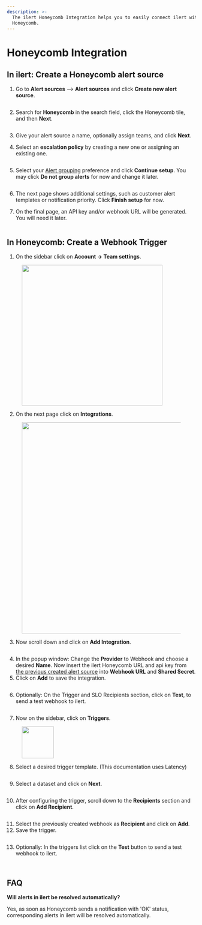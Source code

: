 ```yaml
---
description: >-
  The ilert Honeycomb Integration helps you to easily connect ilert with
  Honeycomb.
---
```


# Honeycomb Integration

## In ilert: Create a Honeycomb alert source&#x20;

1.  Go to **Alert sources** --> **Alert sources** and click **Create new alert source**.

    <figure><img src="../.gitbook/assets/Screenshot 2023-08-28 at 10.21.10.png" alt=""><figcaption></figcaption></figure>
2.  Search for **Honeycomb** in the search field, click the Honeycomb tile, and then **Next**.&#x20;

    <figure><img src="../.gitbook/assets/Screenshot 2023-08-28 at 10.24.23.png" alt=""><figcaption></figcaption></figure>
3. Give your alert source a name, optionally assign teams, and click **Next**.
4.  Select an **escalation policy** by creating a new one or assigning an existing one.

    <figure><img src="../.gitbook/assets/Screenshot 2023-08-28 at 11.37.47.png" alt=""><figcaption></figcaption></figure>
5.  Select your [Alert grouping](../alerting/alert-sources.md#alert-grouping) preference and click **Continue setup**. You may click **Do not group alerts** for now and change it later.&#x20;

    <figure><img src="../.gitbook/assets/Screenshot 2023-08-28 at 11.38.24.png" alt=""><figcaption></figcaption></figure>
6. The next page shows additional settings, such as customer alert templates or notification priority. Click **Finish setup** for now.
7. On the final page, an API key and/or webhook URL will be generated. You will need it later.

<figure><img src="../.gitbook/assets/Screenshot 2023-08-28 at 11.47.34 (1).png" alt=""><figcaption></figcaption></figure>

## In Honeycomb: Create a Webhook Trigger

1. On the sidebar click on **Account -> Team settings**.

<figure><img src="../.gitbook/assets/1 (7).png" alt="" width="375"><figcaption></figcaption></figure>

2. On the next page click on **Integrations**.

<figure><img src="../.gitbook/assets/2 (6).png" alt="" width="563"><figcaption></figcaption></figure>

3. Now scroll down and click on **Add Integration**.

<figure><img src="../.gitbook/assets/3 (5).png" alt=""><figcaption></figcaption></figure>

4. In the popup window: Change the **Provider** to Webhook and choose a desired **Name**. Now insert the ilert Honeycomb URL and api key from [the previous created alert source](honeycomb.md#in-ilert-create-a-honeycomb-alert-source) into **Webhook URL** and **Shared Secret**.
5. Click on **Add** to save the integration.

<figure><img src="../.gitbook/assets/4 (5).png" alt=""><figcaption></figcaption></figure>

6. Optionally: On the Trigger and SLO Recipients section, click on **Test**, to send a test webhook to ilert.

<figure><img src="../.gitbook/assets/5 (5).png" alt=""><figcaption></figcaption></figure>

7. Now on the sidebar, click on **Triggers**.

<figure><img src="../.gitbook/assets/6 (6).png" alt="" width="85"><figcaption></figcaption></figure>

8. Select a desired trigger template. (This documentation uses Latency)

<figure><img src="../.gitbook/assets/7 (4).png" alt=""><figcaption></figcaption></figure>

9. Select a dataset and click on **Next**.

<figure><img src="../.gitbook/assets/8 (3).png" alt=""><figcaption></figcaption></figure>

10. After configuring the trigger, scroll down to the **Recipients** section and click on **Add Recipient**.

<figure><img src="../.gitbook/assets/9 (3).png" alt=""><figcaption></figcaption></figure>

11. Select the previously created webhook as **Recipient** and click on **Add**.
12. Save the trigger.

<figure><img src="../.gitbook/assets/10 (2).png" alt=""><figcaption></figcaption></figure>

13. Optionally: In the triggers list click on the **Test** button to send a test webhook to ilert.

<figure><img src="../.gitbook/assets/11 (2).png" alt=""><figcaption></figcaption></figure>

<figure><img src="../.gitbook/assets/12 (1).png" alt=""><figcaption></figcaption></figure>

## FAQ <a href="#faq" id="faq"></a>

**Will alerts in ilert be resolved automatically?**

Yes, as soon as Honeycomb sends a notification with 'OK' status, corresponding alerts in ilert will be resolved automatically.
